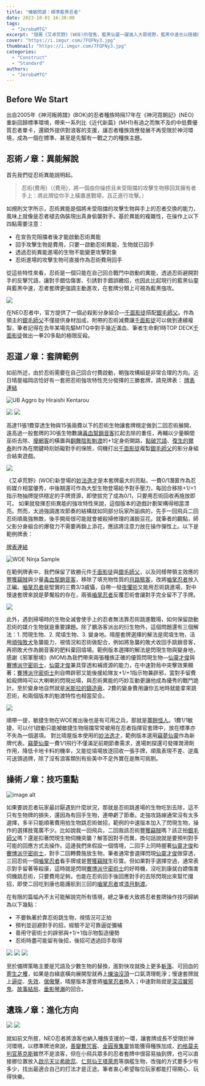 ```yaml
---
title: "機敏閃避：標準藍黑忍者"
date: 2023-10-01 16:30:00
tags:
  - "JerobaMTG"
excerpt: "隨著《艾卓荒野》(WOE)的發售，藍黑仙靈一躍進入大眾視野，藍黑中速也以穩健的表現盤據標準meta一隅，本回要討論的藍黑套牌不是上述兩副，而是意外獲得補強的藍黑忍者。"
cover: "https://i.imgur.com/7FQFNy3.jpg"
thumbnail: "https://i.imgur.com/7FQFNy3.jpg"
categories:
  - "Construct"
  - "Standard"
authors:
  - "JerobaMTG"
---
```


## Before We Start

出自2005年《神河叛將譜》(BOK)的忍者種族時隔17年在《神河霓朝記》(NEO)重新回歸標準環境，帶來一系列比《近代新篇》(MH1)有過之而無不及的中低費優質忍者單卡，還額外提供對浪客的支援，讓忍者種族效應發展不再受限於神河環境，成為一個在標準、甚至是先驅有一戰之力的種族主題。

## 忍術ノ章：異能解說

首先我們從忍術異能說明起。

> 忍術{費用}（{費用}，將一個由你操控且未受阻擋的攻擊生物移回其擁有者手上：將此牌從你手上橫置進戰場，且正進行攻擊。）

如規則文字所示，忍術異能是個將未受阻擋的攻擊生物與手上的忍者交換的能力，風味上就像是忍者褪去偽裝現出真身偷襲對手。基於異能的複雜性，在操作上以下四點需要注意：

- 在宣告完阻擋者後才能啟動忍術異能
- 回手攻擊生物是費用，只要一啟動忍術異能，生物就已回手
- 透過忍術異能進場的生物不能變更攻擊對象
- 忍術進場的攻擊生物可直接作為忍術費用回手

從這些特性來看，忍術是一個只能在自己回合戰鬥中啟動的異能，透過忍術避開對手的反擊咒語，讓對手錯估傷害、引誘對手錯誤繳招，也因此比起現行的藍黑仙靈與藍黑中速，忍者套牌更強調主動進攻，在套牌分類上可視為藍黑強攻。

![](https://i.imgur.com/z4C307L.png)

在NEO忍者中，官方提供了一個必殺影分身組合—[千面影徒](https://cards.scryfall.io/large/front/d/e/def23590-27fc-47a0-a963-bb788785b8b2.jpg)搭配[銀毛師父](https://cards.scryfall.io/large/front/6/9/69b36177-8e89-48ef-ad96-afa228ecc48d.jpg)。作為領主的[銀毛師父](https://cards.scryfall.io/large/front/6/9/69b36177-8e89-48ef-ad96-afa228ecc48d.jpg)不僅提供身材加成，附帶的忍術減費讓[千面影徒](https://cards.scryfall.io/large/front/d/e/def23590-27fc-47a0-a963-bb788785b8b2.jpg)可以做到連續複製，筆者記得在去年某場先驅MITQ中對手幾近滿血、筆者生命剩1時TOP DECK[千面影徒](https://cards.scryfall.io/large/front/d/e/def23590-27fc-47a0-a963-bb788785b8b2.jpg)做出一拳20多點的極限反殺。

## 忍道ノ章：套牌範例

如前所述，由於忍術需要在自己回合付費啟動，朝強攻構組是非常合理的方向。近日晴屋福岡店恰好有一套把忍術強攻特性充分發揮的三勝套牌，請見牌表：
[牌表連結](https://www.hareruyamtg.com/en/deck/595512/show/)

![UB Aggro by Hiraishi Kentarou](https://i.imgur.com/mqMRbEA.png)

![](https://i.imgur.com/81kEViC.png)
![](https://i.imgur.com/PymtARj.png)

高達11張1費穿透生物與15張兩費以下的忍術生物讓套牌穩定做到二回忍術展開，遠高過一般套牌的30張生物數讓[毒血幫銷音客](https://cards.scryfall.io/large/front/5/8/58bf7a03-6030-471e-a20a-4bf8c0d63da6.jpg)扛起去除的重任，再輔以少量瞬間巫術去除、[擾網客](https://cards.scryfall.io/large/front/5/3/532e80d1-bc5c-4719-b77f-37792a57aed3.jpg)的橫置與[翻舞陰影魁渡](https://cards.scryfall.io/large/front/0/d/0d97f59a-07b8-47ef-aa88-d94f8c3feae4.jpg)的+1定身術開路，[點破咒語](https://cards.scryfall.io/large/front/4/7/473e411b-e8d5-4fe0-b62c-58f3a034bf4d.jpg)、[復生的爾泰](https://cards.scryfall.io/large/front/7/f/7f7e780e-fbc5-4dc0-b5c7-efcb8645c7c6.jpg)則作為在關鍵時刻妨礙對手的保險，伺機打出[千面影徒](https://cards.scryfall.io/large/front/d/e/def23590-27fc-47a0-a963-bb788785b8b2.jpg)複製[銀毛師父](https://cards.scryfall.io/large/front/6/9/69b36177-8e89-48ef-ad96-afa228ecc48d.jpg)的影分身組合結束遊戲。

![](https://i.imgur.com/gZE34pN.jpeg)

《艾卓荒野》(WOE)新登場的[妙法逸才](https://cards.scryfall.io/large/front/c/f/cf224968-b676-40dd-83c1-a9ee2ceba574.jpg)是本套牌最大的亮點，一費0/1潛匿作為忍術媒介相當優秀，中後期還可作為大型生物登場給予對手壓力，每回合移除+1/+1指示物抽牌提供穩定的手牌資源，即使拔完了成為0/1，只要用忍術回收再施放即可。
如果就發揮忍術異能的強攻特性來說，這個版本的遊戲計劃架構得相當漂亮。然而，太過強調進攻節奏的結構就如同部分玩家所詬病的，先手一回飛兵二回忍術順風強無敵，後手開局很可能就會被殺掃修理的滿臉豆花。就筆者的觀點，師父影分身組合的爆發力不需要再錦上添花，應該將注意力放在操作彈性上。以下是範例牌表：

[牌表連結](https://www.mtggoldfish.com/deck/5874115#paper)

![WOE Ninja Sample](https://i.imgur.com/AHhLZKh.png)

在範例牌表中，我們保留了致勝元件[千面影徒](https://cards.scryfall.io/large/front/d/e/def23590-27fc-47a0-a963-bb788785b8b2.jpg)與[銀毛師父](https://cards.scryfall.io/large/front/6/9/69b36177-8e89-48ef-ad96-afa228ecc48d.jpg)，以及同樣帶領主效應的[豐獲竊賊](https://cards.scryfall.io/large/front/f/8/f8bef436-8929-4783-aef1-351fcf08b19c.jpg)與少量[毒血幫銷音客](https://cards.scryfall.io/large/front/5/8/58bf7a03-6030-471e-a20a-4bf8c0d63da6.jpg)，移除了填充物性質的[月路駭客](https://cards.scryfall.io/large/front/e/c/ec43263b-2688-4010-8d47-cefbc3dd162d.jpg)，改將[嚙掌忍者](https://cards.scryfall.io/large/front/7/f/7fc69273-8964-4bb4-a74f-ff2fc2eb3a6f.jpg)放入正編。[嚙掌忍者](https://cards.scryfall.io/large/front/7/f/7fc69273-8964-4bb4-a74f-ff2fc2eb3a6f.jpg)是堅實的三費3/3威懾，自帶一發[夜懼術](https://cards.scryfall.io/large/front/0/d/0dd390f3-aae1-43fc-8775-cef116eeb136.jpg)又能用忍術跳進場，對中慢速套牌來說是夢魘般的存在，兩張[嚙掌忍者](https://cards.scryfall.io/large/front/7/f/7fc69273-8964-4bb4-a74f-ff2fc2eb3a6f.jpg)反覆忍術會讓對手完全留不了手牌。

![](https://i.imgur.com/tm7UvNu.png)

此外，遇到掃場時的生物全滅會使手上的忍者無法靠忍術跳進戰場，如何保留啟動忍術的媒介生物就是重要課題。除了鵬洛客派出的衍生物外，這個問題還有三個解法：1. 閃現生物、2. 爬墳生物、3. 變身地。晴屋套牌選擇的解法是爬墳生物，活用[頑強敗犬](https://cards.scryfall.io/large/front/a/9/a9834ca7-fc8e-43d3-b348-a817ef9f1cf3.jpg)急襲能力，視情況和忍術做配合，例如將急襲的敗犬收回手跳銷音客，再把敗犬作為銷音客的肥料棄回墳場。範例版本選擇的解法是閃現生物與變身地，感謝《邪軍壓境》(MOM)為我們帶來兩張種族正確的優質閃現生物—[仙靈才俊](https://cards.scryfall.io/large/front/5/2/52d3005f-a1c7-4ef5-911f-ccc0752f4181.jpg)與[賽博派守密術士](https://cards.scryfall.io/large/front/3/9/3934d535-740d-471a-bbf1-c3b26b1cd596.jpg)，[仙靈才俊](https://cards.scryfall.io/large/front/5/2/52d3005f-a1c7-4ef5-911f-ccc0752f4181.jpg)兼具穿透和補資源的能力，在中速對局中突擊效果顯著；[賽博派守密術士](https://cards.scryfall.io/large/front/3/9/3934d535-740d-471a-bbf1-c3b26b1cd596.jpg)則自帶辟邪又能後援給隊友+1/+1指示物兼辟邪，當對手留費給殺牌時可以大喇喇的閃現出場，與忍術異能的巧妙互動更讓他成為優秀的戰鬥詭計。至於變身地自然就是[米斯拉的鑄造廠](https://cards.scryfall.io/large/front/d/a/da7699b2-e1af-4bc0-8c5b-84ba3e868d7c.jpg)，2費的變身費用讓你五地時就能拿來跳忍術，和兩個版本的魁渡特性也相當契合。

![](https://i.imgur.com/Akm2hCH.png)

順帶一提，敏捷生物在WOE推出後也是有可用之兵，那就是[薑餅怪人](https://cards.scryfall.io/large/front/0/9/09a4578a-7dc6-4da3-93ee-913b10be5740.jpg)。1費1/1敏捷，可以付1啟動只能被敏捷生物阻擋常常被用在忍者指揮官套牌中，放在標準亦不失為一個選項。
對比晴屋版本使用的[妙法逸才](https://cards.scryfall.io/large/front/c/f/cf224968-b676-40dd-83c1-a9ee2ceba574.jpg)，範例版本選用[竊夢仙靈](https://cards.scryfall.io/large/front/5/7/57ca2ec5-442d-4909-be28-93c50fbc5f7a.jpg)作為新牌代表。[竊夢仙靈](https://cards.scryfall.io/large/front/5/7/57ca2ec5-442d-4909-be28-93c50fbc5f7a.jpg)一費1/1飛行不僅滿足前期節奏需求，進場刺探還可發揮潤滑劑作用，降低卡地卡料的機率，又能從墳場放逐回收一張手牌，順風表現不差、逆風可送頭過牌，除了沒有浪客類別有些美中不足外實在是無可挑剔。

## 操術ノ章：技巧重點

![image alt](https://i.imgur.com/cxlHngk.png)

如果要說忍者玩家最討厭遇到什麼狀況，那就是忍術跳進場的生物吃到去除，這不只有生物牌的損失，還因為有回手生物，連帶虧了節奏。走強攻路線通常沒有太多選擇，多半只能順著費用拍生物跳忍術做招，範例的中速版本加入了閃現生物，操作的選擇肢寬廣不少。比如說我一回飛兵，二回我該忍術[豐獲竊賊](https://cards.scryfall.io/large/front/f/8/f8bef436-8929-4783-aef1-351fcf08b19c.jpg)嗎？該正拍[銀毛師父](https://cards.scryfall.io/large/front/6/9/69b36177-8e89-48ef-ad96-afa228ecc48d.jpg)嗎？還是扣著閃現生物伺機突襲？解答因對手而異，換句話說就是要預判對手可能的回應方式去操作。這邊我們來假設一個情境，二回手上同時握著[仙靈才俊](https://cards.scryfall.io/large/front/5/2/52d3005f-a1c7-4ef5-911f-ccc0752f4181.jpg)和[賽博派守密術士](https://cards.scryfall.io/large/front/3/9/3934d535-740d-471a-bbf1-c3b26b1cd596.jpg)，對手二回轉費施放生物，筆者通常會選擇閃現[仙靈才俊](https://cards.scryfall.io/large/front/5/2/52d3005f-a1c7-4ef5-911f-ccc0752f4181.jpg)做穿透，三回忍術一個[嚙掌忍者](https://cards.scryfall.io/large/front/7/f/7fc69273-8964-4bb4-a74f-ff2fc2eb3a6f.jpg)看手牌或是[豐獲竊賊](https://cards.scryfall.io/large/front/f/8/f8bef436-8929-4783-aef1-351fcf08b19c.jpg)生珍寶。但如果對手選擇空過，通常表示對手留著等殺康，這時就是閃現[賽博派守密術士](https://cards.scryfall.io/large/front/3/9/3934d535-740d-471a-bbf1-c3b26b1cd596.jpg)的好時機，沒吃到康就白嫖傷害伺機跳忍術，只要費用足夠，也能在忍術回手後回應對手的去除閃現出來幫忙擋招，即使二回吃到康也能護航到三回的[嚙掌忍者](https://cards.scryfall.io/large/front/7/f/7fc69273-8964-4bb4-a74f-ff2fc2eb3a6f.jpg)或[漆月魁渡](https://cards.scryfall.io/large/front/e/2/e2a9e876-b87a-4b01-8fb8-0ef750de02c0.jpg)。

在有限的篇幅內不太可能解說完所有情境，總之筆者大致將忍者套牌操作技巧歸納為以下幾點：

- 不要執著於靠忍術跳生物，視情況可正拍
- 預判並迴避對手的招，經驗不足可靠逼從彌補
- 善用守密術士的辟邪與+1/+1指示物製造優勢
- 忍術時盡可能留有後招，後招可透過回手取得

![](https://i.imgur.com/m5WOXlr.png)
![](https://i.imgur.com/MEspdq8.png)
![](https://i.imgur.com/3qYrbdk.png)

至於備牌策略主要是咒語及少數生物的替換，面對快攻就換上更多[斬落](https://cards.scryfall.io/large/front/7/5/753db072-5d6a-4f37-8f7d-255572ecd3bd.jpg)、可回血的[寄生之攫](https://cards.scryfall.io/large/front/6/f/6f3a9d7f-2614-4ada-9785-7d719a55caeb.jpg)，如果是白綠底橫向展開型就再上[爍油沒頂](https://cards.scryfall.io/large/front/8/3/83ca46ac-0698-4651-940d-3fd20c266b74.jpg)一口氣清理乾淨；慢速套牌就上[逼從](https://cards.scryfall.io/large/front/a/4/a45f029b-43b8-4590-b9e9-747548353774.jpg)、[失效](https://cards.scryfall.io/large/front/8/1/81752db1-374e-4723-b695-a2f4a634dfc6.jpg)、[倨傲擊](https://cards.scryfall.io/large/front/1/5/15127b5b-d118-4483-ac06-4de38140bdab.jpg)，晴屋版本還會將[嚙掌忍者](https://cards.scryfall.io/large/front/7/f/7fc69273-8964-4bb4-a74f-ff2fc2eb3a6f.jpg)換入；中速對局就是[深沼翼邪鬼](https://cards.scryfall.io/large/front/8/6/86b0edaf-8cfd-4508-9554-6f0fddc2dfc4.jpg)、[故事結局](https://cards.scryfall.io/large/front/b/1/b18402dc-c4ab-417c-92d1-5e4d9cfb840d.jpg)、[垂影琴瀨](https://cards.scryfall.io/large/front/6/d/6de09f3e-d382-41be-bf84-9ee9a38e5ce8.jpg)的回合。

## 遺珠ノ章：進化方向

![](https://i.imgur.com/RKbjtAe.png)
![](https://i.imgur.com/jmnU5s4.png)

就如前文所敘，NEO忍者將浪客也納入種族支援的一環，讓套牌成長不受限於神河環境，以標準牌池來說，[善變舞咒客](https://cards.scryfall.io/large/front/c/f/cf28c75d-1fb3-44cc-b651-5b2830e22add.jpg)、[金圓蒐集靈](https://cards.scryfall.io/large/front/e/d/edb5f0cc-c826-4e7b-882c-63f6e51fa932.jpg)皆能獲得種族加成，[約格莫夫判官基克斯](https://cards.scryfall.io/large/front/2/c/2c76f7e0-37e7-4e87-93a3-a25ba0674645.jpg)雖然不是浪客，但在小飛兵眾多的忍者套牌中很容易抽到牌，也可以直接挪位置放入[啟示天災希歐蕊](https://cards.scryfall.io/large/front/d/6/d67be074-cdd4-41d9-ac89-0a0456c4e4b2.jpg)、[仁慈仙王塔萊恩](https://cards.scryfall.io/large/front/6/2/62a6b452-c796-45c6-b4d1-0ae3d675e38e.jpg)等旗艦生物，改強的方式要多少有多少，找出最適合自己的打法才是正途。筆者衷心希望每位玩家都能打得開心、玩得快樂。
